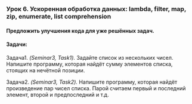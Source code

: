 ### Урок 6. Ускоренная обработка данных: lambda, filter, map, zip, enumerate, list comprehension

#### Предложить улучшения кода для уже решённых задач.

#### Задачи:

Задача1. _(Seminar3, Task1)._ Задайте список из нескольких чисел. Напишите программу, которая найдёт сумму элементов списка, стоящих на нечётной позиции.

Задача2. _(Seminar3, Task2)._ Напишите программу, которая найдёт произведение пар чисел списка. Парой считаем первый и последний элемент, второй и предпоследний и т.д.